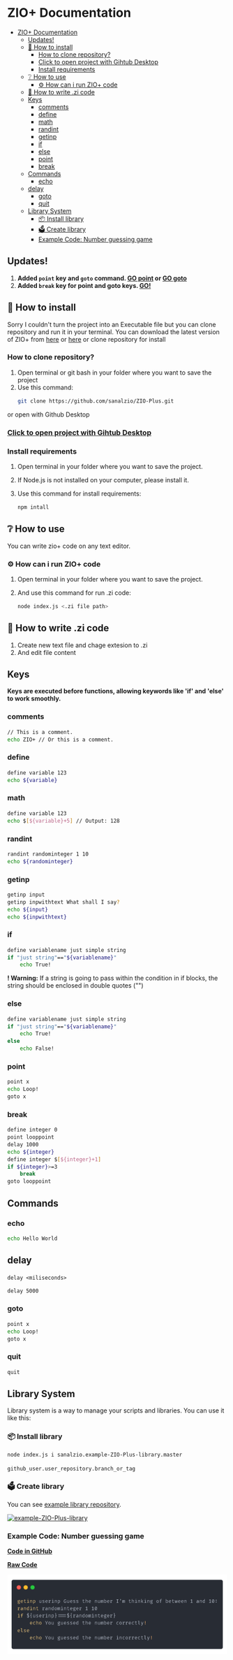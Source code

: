 # ZIO+ Documentation

- [ZIO+ Documentation](#zio-documentation)
  - [Updates!](#updates)
  - [📁 How to install](#-how-to-install)
    - [How to clone repository?](#how-to-clone-repository)
    - [Click to open project with Gihtub Desktop](#click-to-open-project-with-gihtub-desktop)
    - [Install requirements](#install-requirements)
  - [❔ How to use](#-how-to-use)
    - [⚙ How can i run ZIO+ code](#-how-can-i-run-zio-code)
  - [📝 How to write .zi code](#-how-to-write-zi-code)
  - [Keys](#keys)
    - [comments](#comments)
    - [define](#define)
    - [math](#math)
    - [randint](#randint)
    - [getinp](#getinp)
    - [if](#if)
    - [else](#else)
    - [point](#point)
    - [break](#break)
  - [Commands](#commands)
    - [echo](#echo)
  - [delay](#delay)
    - [goto](#goto)
    - [quit](#quit)
  - [Library System](#library-system)
    - [📦 Install library](#-install-library)
    - [🗳 Create library](#-create-library)
    - [Example Code: Number guessing game](#example-code-number-guessing-game)

## Updates!
1) **Added `point` key and `goto` command. [GO point](#point) or [GO goto](#goto)**
2) **Added `break` key for point and goto keys. [GO!](#break)**

## 📁 How to install
Sorry I couldn't turn the project into an Executable file but you can clone repository and run it in your terminal.
You can download the latest version of ZIO+ from [here](https://github.com/sanalzio/ZIO-Plus/releases) or [here](https://www.github.com/sanalzio/ZIO-Plus/archive/refs/heads/master.zip)
or clone repository for install
### How to clone repository?
1) Open terminal or git bash in your folder where you want to save the project
2) Use this command:
    ```bash
    git clone https://github.com/sanalzio/ZIO-Plus.git
    ```
or open with Github Desktop
### [Click to open project with Gihtub Desktop](x-github-client://openRepo/https://github.com/sanalzio/ZIO-Plus)

### Install requirements

1) Open terminal in your folder where you want to save the project.
2) If Node.js is not installed on your computer, please install it.
3) Use this command for install requirements:

    ```bash
    npm intall
    ```

## ❔ How to use
You can write zio+ code on any text editor.
### ⚙ How can i run ZIO+ code
1) Open terminal in your folder where you want to save the project.
2) And use this command for run .zi code:

    ```bash
    node index.js <.zi file path>
    ```

## 📝 How to write .zi code
1) Create new text file and chage extesion to .zi
2) And edit file content

## Keys
**Keys are executed before functions, allowing keywords like 'if' and 'else' to work smoothly.**

### comments
```bash
// This is a comment.
echo ZIO+ // Or this is a comment.
```

### define
```bash
define variable 123
echo ${variable}
```

### math
```bash
define variable 123
echo $[${variable}+5] // Output: 128
```

### randint
```bash
randint randominteger 1 10
echo ${randominteger}
```

### getinp
```bash
getinp input
getinp inpwithtext What shall I say?
echo ${input}
echo ${inpwithtext}
```
### if
```bash
define variablename just simple string
if "just string"=="${variablename}"
    echo True!
```
**! Warning:** If a string is going to pass within the condition in if blocks, the string should be enclosed in double quotes ("")

### else
```bash
define variablename just simple string
if "just string"=="${variablename}"
    echo True!
else
    echo False!
```

### point
```bash
point x
echo Loop!
goto x
```

### break
```bash
define integer 0
point looppoint
delay 1000
echo ${integer}
define integer $[${integer}+1]
if ${integer}>=3
    break
goto looppoint
```

## Commands
### echo
```bash
echo Hello World
```

## delay
`delay <miliseconds>`
```bash
delay 5000
```

### goto
```bash
point x
echo Loop!
goto x
```

### quit
```bash
quit
```

## Library System
Library system is a way to manage your scripts and libraries. You can use it like this:
### 📦 Install library
```bash
node index.js i sanalzio.example-ZIO-Plus-library.master
```
`github_user.user_repository.branch_or_tag`

### 🗳 Create library
You can see [example library repository](https://www.github.com/sanalzio/example-ZIO-Plus-library).

[![example-ZIO-Plus-library](https://github-readme-stats.vercel.app/api/pin/?username=sanalzio&repo=example-ZIO-Plus-library&show_owner=true&theme=dark)](https://www.github.com/sanalzio/example-ZIO-Plus-library)

### Example Code: Number guessing game
[**Code in GitHub**](https://github.com/sanalzio/ZIO-Plus/blob/master/example.zi)

[**Raw Code**](https://raw.githubusercontent.com/sanalzio/ZIO-Plus/master/example.zi)

![Example code image](exampleCode.png)